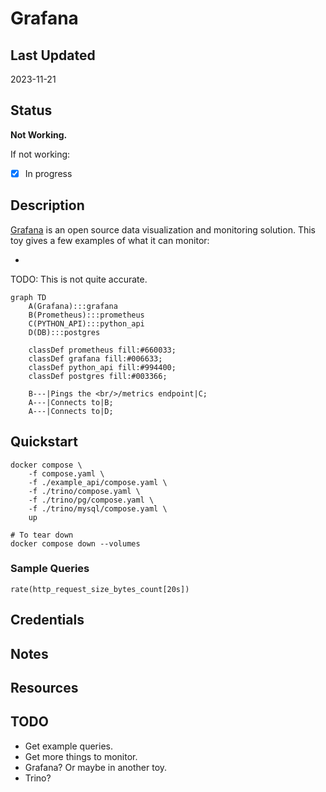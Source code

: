 # Grafana

## Last Updated

2023-11-21

## Status

**Not Working.**

If not working:

- [x] In progress

## Description

[Grafana](https://grafana.com/oss/grafana/?plcmt=footer) is an open source data visualization and monitoring solution.  This toy gives a few examples of what it can monitor:

- 

TODO: This is not quite accurate.

```mermaid
graph TD
    A(Grafana):::grafana
    B(Prometheus):::prometheus
    C(PYTHON_API):::python_api
    D(DB):::postgres

    classDef prometheus fill:#660033;
    classDef grafana fill:#006633;
    classDef python_api fill:#994400;
    classDef postgres fill:#003366;

    B---|Pings the <br/>/metrics endpoint|C;
    A---|Connects to|B;
    A---|Connects to|D;
```

## Quickstart

```shell
docker compose \
    -f compose.yaml \
    -f ./example_api/compose.yaml \
    -f ./trino/compose.yaml \
    -f ./trino/pg/compose.yaml \
    -f ./trino/mysql/compose.yaml \
    up

# To tear down
docker compose down --volumes
```

### Sample Queries

```text
rate(http_request_size_bytes_count[20s])
```

## Credentials

## Notes

## Resources

## TODO

- Get example queries.
- Get more things to monitor.
- Grafana?  Or maybe in another toy.
- Trino?
